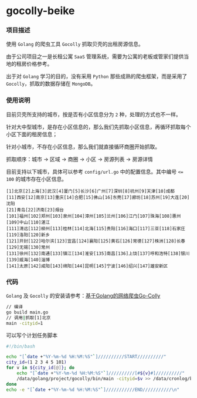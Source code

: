 # gocolly-beike

### 项目描述

使用 `Golang` 的爬虫工具 `Gocolly` 抓取贝壳的出租房源信息。

由于公司项目之一是长租公寓 `SaaS` 管理系统，需要为公寓的老板或管家们提供当地的租房价格参考。

出于对 `Golang` 学习的目的，没有采用 `Python` 那些成熟的爬虫框架，而是采用了 `Gocolly`，抓取的数据存储在 `MongoDB`。

### 使用说明

目前贝壳所支持的城市，按是否有小区信息分为 `2` 种，处理的方式也不一样。

针对大中型城市，是存在小区信息的，那么我们先抓取小区信息，再循环抓取每个小区下面的租房信息；

针对小城市，不存在小区信息，那么我们就直接循环商圈开始抓取。

抓取顺序：城市 -> 区域 -> 商圈 -> 小区 -> 房源列表 -> 房源详情

目前支持以下城市，具体可以参考 `config/url.go` 中的配置信息。其中编号 `<= 100` 的城市存在小区信息。

```
[1]北京[2]上海[3]武汉[4]厦门[5]长沙[6]广州[7]深圳[8]杭州[9]天津[10]成都
[11]西安[12]南京[13]重庆[14]合肥[15]佛山[16]东莞[17]廊坊[18]苏州[19]大连[20]沈阳
[21]青岛[22]济南[23]烟台
[101]福州[102]郑州[103]泉州[104]漳州[105]兰州[106]江门[107]珠海[108]惠州[109]中山[110]湛江
[111]清远[112]柳州[113]桂林[114]北海[115]贵阳[116]海口[117]三亚[118]石家庄[119]洛阳[120]新乡
[121]开封[122]哈尔滨[123]宜昌[124]襄阳[125]黄石[126]常德[127]株洲[128]长春[129]无锡[130]常州
[131]徐州[132]南通[133]镇江[134]淮安[135]南昌[136]上饶[137]呼和浩特[138]银川[139]威海[140]淄博
[141]太原[142]咸阳[143]绵阳[144]昆明[145]宁波[146]绍兴[147]雄安新区
```

### 代码

`Golang` 及 `Gocolly` 的安装请参考：[基于Golang的网络爬虫Go-Colly](https://phpha.homike.com/archives/122)

```bash
// 编译
go build main.go
// 调用|抓取[1]北京
main -cityid=1
```

可以写个计划任务脚本

```bash
#!/bin/bash

echo "[`date +"%Y-%m-%d %H:%M:%S"`]//////////START//////////"
city_id=(1 2 3 4 5 101)
for v in ${city_id[@]}; do
    echo "[`date +"%Y-%m-%d %H:%M:%S"`]//////////[#${v}#]//////////"
    /data/golang/project/gocolly/bin/main -cityid=$v >> /data/cronlog/beike-$v.log 2>&1
done
echo -e "[`date +"%Y-%m-%d %H:%M:%S"`]///////////END///////////\n"
```
